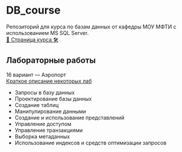 # DB_course
Репозиторий для курса по базам данных от кафедры МОУ МФТИ с
использованием MS SQL Server.  
[🔐 Страница курса 🛠](http://bdis.umeta.ru/)

## Лабораторные работы
16 вариант — Аэропорт  
[Краткое описание некоторых лаб](http://bdis.umeta.ru/db/db_course/labs/tasks/v16.htm)

- Запросы в базу данных
- Проектирование базы данных
- Создание таблиц 
- Манипулирование данными
- Создание и использование представлений
- Управление доступом
- Управление транзакциями
- Выборка метаданных
- Использование индексов и средств оптимизации запросов
